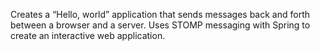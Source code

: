 Creates a “Hello, world” application that sends messages back and forth between a browser and a server. Uses STOMP messaging with Spring to create an interactive web application.
